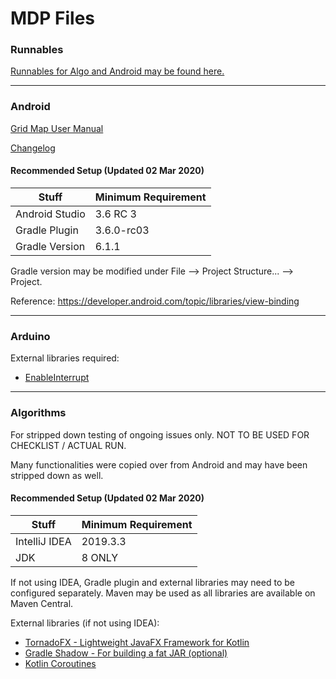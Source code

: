 # MDP Files
### Runnables
[Runnables for Algo and Android may be found here.](https://github.com/101011101001010/MDP/releases)

---

### Android
[Grid Map User Manual](https://github.com/101011101001010/MDP-Android/wiki/Grid-Map-User-Manual)

[Changelog](https://github.com/101011101001010/MDP/wiki/Android-Changelog)

#### Recommended Setup (Updated 02 Mar 2020)
| Stuff          | Minimum Requirement |	
| -------------- | ------------------- |     
| Android Studio | 3.6 RC 3            |
| Gradle Plugin  | 3.6.0-rc03          | 
| Gradle Version | 6.1.1               | 

Gradle version may be modified under File --> Project Structure... --> Project.

Reference: https://developer.android.com/topic/libraries/view-binding

---

### Arduino
External libraries required:
* [EnableInterrupt](https://github.com/GreyGnome/EnableInterrupt)

---

### Algorithms
For stripped down testing of ongoing issues only. NOT TO BE USED FOR CHECKLIST / ACTUAL RUN. 

Many functionalities were copied over from Android and may have been stripped down as well.

#### Recommended Setup (Updated 02 Mar 2020)
| Stuff          | Minimum Requirement |	
| -------------- | ------------------- |     
| IntelliJ IDEA  | 2019.3.3            |  
| JDK            | 8 ONLY              |

If not using IDEA, Gradle plugin and external libraries may need to be configured separately. Maven may be used as all libraries are available on Maven Central.

External libraries (if not using IDEA):
* [TornadoFX - Lightweight JavaFX Framework for Kotlin](https://github.com/edvin/tornadofx)
* [Gradle Shadow - For building a fat JAR (optional)](https://github.com/johnrengelman/shadow)
* [Kotlin Coroutines](https://github.com/Kotlin/kotlinx.coroutines)





